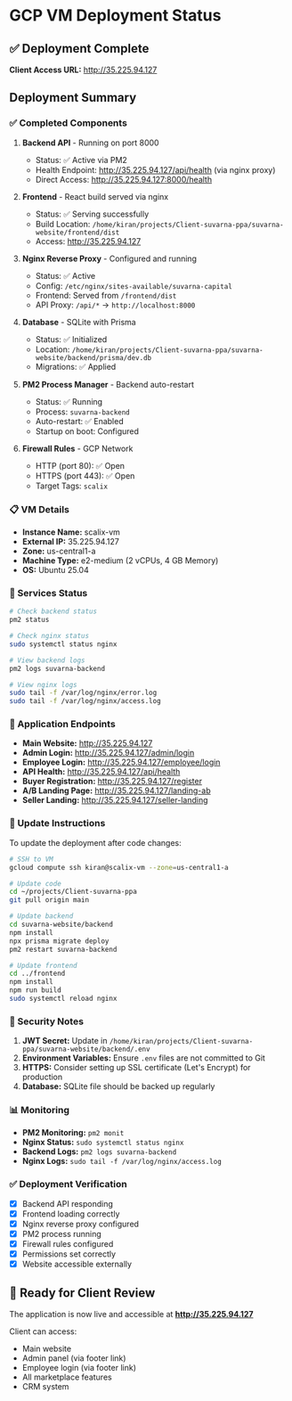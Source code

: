 # GCP VM Deployment Status

## ✅ Deployment Complete

**Client Access URL:** http://35.225.94.127

## Deployment Summary

### ✅ Completed Components

1. **Backend API** - Running on port 8000
   - Status: ✅ Active via PM2
   - Health Endpoint: http://35.225.94.127/api/health (via nginx proxy)
   - Direct Access: http://35.225.94.127:8000/health

2. **Frontend** - React build served via nginx
   - Status: ✅ Serving successfully
   - Build Location: `/home/kiran/projects/Client-suvarna-ppa/suvarna-website/frontend/dist`
   - Access: http://35.225.94.127

3. **Nginx Reverse Proxy** - Configured and running
   - Status: ✅ Active
   - Config: `/etc/nginx/sites-available/suvarna-capital`
   - Frontend: Served from `/frontend/dist`
   - API Proxy: `/api/*` → `http://localhost:8000`

4. **Database** - SQLite with Prisma
   - Status: ✅ Initialized
   - Location: `/home/kiran/projects/Client-suvarna-ppa/suvarna-website/backend/prisma/dev.db`
   - Migrations: ✅ Applied

5. **PM2 Process Manager** - Backend auto-restart
   - Status: ✅ Running
   - Process: `suvarna-backend`
   - Auto-restart: ✅ Enabled
   - Startup on boot: Configured

6. **Firewall Rules** - GCP Network
   - HTTP (port 80): ✅ Open
   - HTTPS (port 443): ✅ Open
   - Target Tags: `scalix`

### 📋 VM Details

- **Instance Name:** scalix-vm
- **External IP:** 35.225.94.127
- **Zone:** us-central1-a
- **Machine Type:** e2-medium (2 vCPUs, 4 GB Memory)
- **OS:** Ubuntu 25.04

### 🔧 Services Status

```bash
# Check backend status
pm2 status

# Check nginx status
sudo systemctl status nginx

# View backend logs
pm2 logs suvarna-backend

# View nginx logs
sudo tail -f /var/log/nginx/error.log
sudo tail -f /var/log/nginx/access.log
```

### 📝 Application Endpoints

- **Main Website:** http://35.225.94.127
- **Admin Login:** http://35.225.94.127/admin/login
- **Employee Login:** http://35.225.94.127/employee/login
- **API Health:** http://35.225.94.127/api/health
- **Buyer Registration:** http://35.225.94.127/register
- **A/B Landing Page:** http://35.225.94.127/landing-ab
- **Seller Landing:** http://35.225.94.127/seller-landing

### 🔄 Update Instructions

To update the deployment after code changes:

```bash
# SSH to VM
gcloud compute ssh kiran@scalix-vm --zone=us-central1-a

# Update code
cd ~/projects/Client-suvarna-ppa
git pull origin main

# Update backend
cd suvarna-website/backend
npm install
npx prisma migrate deploy
pm2 restart suvarna-backend

# Update frontend
cd ../frontend
npm install
npm run build
sudo systemctl reload nginx
```

### 🔐 Security Notes

1. **JWT Secret:** Update in `/home/kiran/projects/Client-suvarna-ppa/suvarna-website/backend/.env`
2. **Environment Variables:** Ensure `.env` files are not committed to Git
3. **HTTPS:** Consider setting up SSL certificate (Let's Encrypt) for production
4. **Database:** SQLite file should be backed up regularly

### 📊 Monitoring

- **PM2 Monitoring:** `pm2 monit`
- **Nginx Status:** `sudo systemctl status nginx`
- **Backend Logs:** `pm2 logs suvarna-backend`
- **Nginx Logs:** `sudo tail -f /var/log/nginx/access.log`

### ✅ Deployment Verification

- [x] Backend API responding
- [x] Frontend loading correctly
- [x] Nginx reverse proxy configured
- [x] PM2 process running
- [x] Firewall rules configured
- [x] Permissions set correctly
- [x] Website accessible externally

## 🎉 Ready for Client Review

The application is now live and accessible at **http://35.225.94.127**

Client can access:
- Main website
- Admin panel (via footer link)
- Employee login (via footer link)
- All marketplace features
- CRM system
